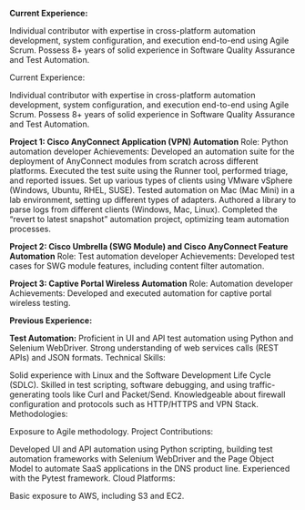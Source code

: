 **Current Experience:**

Individual contributor with expertise in cross-platform automation development, system configuration, and execution end-to-end using Agile Scrum. Possess 8+ years of solid experience in Software Quality Assurance and Test Automation.

Current Experience:

Individual contributor with expertise in cross-platform automation development, system configuration, and execution end-to-end using Agile Scrum. Possess 8+ years of solid experience in Software Quality Assurance and Test Automation.

**Project 1: Cisco AnyConnect Application (VPN) Automation**
Role: Python automation developer
Achievements:
Developed an automation suite for the deployment of AnyConnect modules from scratch across different platforms.
Executed the test suite using the Runner tool, performed triage, and reported issues.
Set up various types of clients using VMware vSphere (Windows, Ubuntu, RHEL, SUSE).
Tested automation on Mac (Mac Mini) in a lab environment, setting up different types of adapters.
Authored a library to parse logs from different clients (Windows, Mac, Linux).
Completed the “revert to latest snapshot” automation project, optimizing team automation processes.

**Project 2: Cisco Umbrella (SWG Module) and Cisco AnyConnect Feature Automation**
Role: Test automation developer
Achievements:
Developed test cases for SWG module features, including content filter automation.

**Project 3: Captive Portal Wireless Automation**
Role: Automation developer
Achievements:
Developed and executed automation for captive portal wireless testing.


**Previous Experience:**

**Test Automation:**
Proficient in UI and API test automation using Python and Selenium WebDriver.
Strong understanding of web services calls (REST APIs) and JSON formats.
Technical Skills:

Solid experience with Linux and the Software Development Life Cycle (SDLC).
Skilled in test scripting, software debugging, and using traffic-generating tools like Curl and Packet/Send.
Knowledgeable about firewall configuration and protocols such as HTTP/HTTPS and VPN Stack.
Methodologies:

Exposure to Agile methodology.
Project Contributions:

Developed UI and API automation using Python scripting, building test automation frameworks with Selenium WebDriver and the Page Object Model to automate SaaS applications in the DNS product line.
Experienced with the Pytest framework.
Cloud Platforms:

Basic exposure to AWS, including S3 and EC2.
